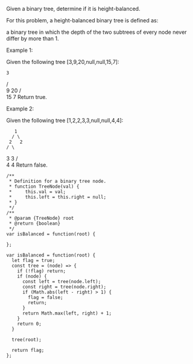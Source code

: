 Given a binary tree, determine if it is height-balanced.

For this problem, a height-balanced binary tree is defined as:

a binary tree in which the depth of the two subtrees of every node never differ by more than 1.

Example 1:

Given the following tree [3,9,20,null,null,15,7]:

    3
   / \
  9  20
    /  \
   15   7
Return true.

Example 2:

Given the following tree [1,2,2,3,3,null,null,4,4]:

       1
      / \
     2   2
    / \
   3   3
  / \
 4   4
Return false.

```
/**
 * Definition for a binary tree node.
 * function TreeNode(val) {
 *     this.val = val;
 *     this.left = this.right = null;
 * }
 */
/**
 * @param {TreeNode} root
 * @return {boolean}
 */
var isBalanced = function(root) {
    
};

var isBalanced = function(root) {
  let flag = true;
  const tree = (node) => {
    if (!flag) return;
    if (node) {
      const left = tree(node.left);
      const right = tree(node.right);
      if (Math.abs(left - right) > 1) {
        flag = false;
        return;
      }
      return Math.max(left, right) + 1;
    }
    return 0;
  }
  
  tree(root);
  
  return flag;
};